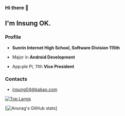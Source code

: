 ### Hi there 👋 


## I'm Insung OK.




### Profile

* __Sunrin Internet High School, Software Division 115th__

* Major in __Android Development__

* App:ple Pi, 11th __Vice President__

### Contacts

* insung04@kakao.com

[![Top Langs](https://github-readme-stats.vercel.app/api/top-langs/?username=inseong04&layout=compact)](https://github.com/anuraghazra/github-readme-stats)

[![Anurag's GitHub stats](https://github-readme-stats.vercel.app/api?username=inseong04&count_private=true&hide=stars,prs)]

